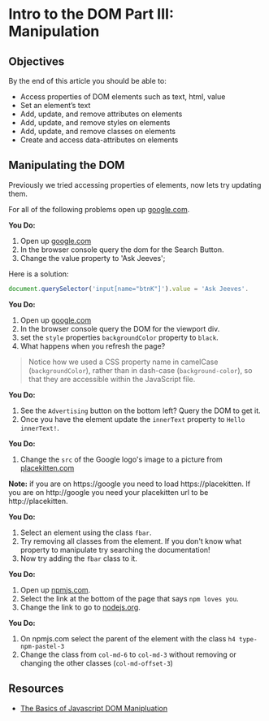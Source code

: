 # Intro to the DOM Part III: Manipulation

## Objectives

By the end of this article you should be able to:

- Access properties of DOM elements such as text, html, value
- Set an element’s text
- Add, update, and remove attributes on elements
- Add, update, and remove styles on elements
- Add, update, and remove classes on elements
- Create and access data-attributes on elements

## Manipulating the DOM

Previously we tried accessing properties of elements, now lets try updating them.

For all of the following problems open up [google.com](https://google.com).

**You Do:**

1. Open up [google.com](https://google.com)
1. In the browser console query the dom for the Search Button.
1. Change the value property to 'Ask Jeeves';


Here is a solution:

```javascript
document.querySelector('input[name="btnK"]').value = 'Ask Jeeves'.
```

**You Do:**

1. Open up [google.com](https://google.com)
1. In the browser console query the DOM for the viewport div.
1. set the `style` properties `backgroundColor` property to `black`.
1. What happens when you refresh the page?

> Notice how we used a CSS property name in camelCase (`backgroundColor`), rather than in dash-case (`background-color`), so that they are accessible within the JavaScript file.

**You Do:**

1. See the `Advertising` button on the bottom left? Query the DOM to get it.
1. Once you have the element update the `innerText` property to `Hello innerText!`.

**You Do:**

1. Change the `src` of the Google logo's image to a picture from [placekitten.com](https://placekitten.com/)

**Note:** if you are on https://google you need to load https://placekitten. If you are on http://google you need your placekitten url to be http://placekitten.

**You Do:**

1. Select an element using the class `fbar`.
1. Try removing all classes from the element. If you don't know what property to manipulate try searching the documentation!
1. Now try adding the `fbar` class to it.

**You Do:**

1. Open up [npmjs.com](https://www.npmjs.com/).
1. Select the link at the bottom of the page that says `npm loves you`.
1. Change the link to go to [nodejs.org](https://www.nodejs.org/).

**You Do:**

1. On npmjs.com select the parent of the element with the class `h4 type-npm-pastel-3`
1. Change the class from `col-md-6` to `col-md-3` without removing or changing the other classes (`col-md-offset-3`)

## Resources

- [The Basics of Javascript DOM Manipluation](http://callmenick.com/post/basics-javascript-dom-manipulation)
